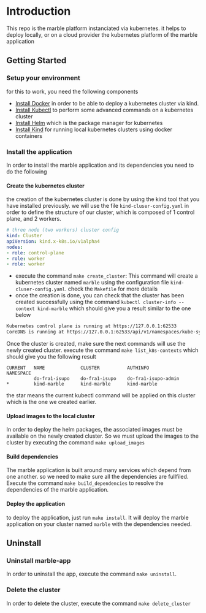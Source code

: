# Introduction

This repo is the marble platform instanciated via kubernetes. it helps to deploy locally, or on a cloud provider the kubernetes platform of the marble application

## Getting Started

### Setup your environment

for this to work, you need the following components

- [Install Docker](https://docs.docker.com/engine/install/)  in order to be able to deploy a kubernetes cluster via kind.
- [Install Kubectl](https://kubernetes.io/docs/tasks/tools/) to perform some advanced commands on a kubernetes cluster
- [Install Helm](https://helm.sh/docs/intro/install/) which is the package manager for kubernetes
- [Install Kind](https://kind.sigs.k8s.io/docs/user/quick-start/#installation) for running local kubernetes clusters using docker containers


### Install the application

In order to install the marble application and its dependencies you need to do the following

#### Create the kubernetes cluster

the creation of the kubernetes cluster is done by using the kind tool that you have installed previously. we will use the file `kind-cluser-config.yaml` in order to define the structure of our cluster, which is composed of 1 control plane, and 2 workers.
````yaml
# three node (two workers) cluster config
kind: Cluster
apiVersion: kind.x-k8s.io/v1alpha4
nodes:
- role: control-plane
- role: worker
- role: worker
````
- execute the command `make create_cluster`:
This command will  create a kubernetes cluster named `marble` using the configuration file `kind-cluser-config.yaml`. check the `Makefile` for more details
- once the creation is done, you can check that the cluster has been created successfully using the command `kubectl cluster-info --context kind-marble`
which should give you a result similar to the one below

````sh
Kubernetes control plane is running at https://127.0.0.1:62533
CoreDNS is running at https://127.0.0.1:62533/api/v1/namespaces/kube-system/services/kube-dns:dns/proxy
````
Once the cluster is created, make sure the next commands will use the newly created cluster. execute the command `make list_k8s-contexts` which should give you the following result
````
CURRENT   NAME             CLUSTER          AUTHINFO               NAMESPACE
          do-fra1-isupo    do-fra1-isupo    do-fra1-isupo-admin
*         kind-marble      kind-marble      kind-marble
````
the star means the current kubectl command will be applied on this cluster which is the one we created earlier.

#### Upload images to the local cluster

In order to deploy the helm packages, the associated images must be available on the newly created cluster. So we must upload the images to the cluster by executing the command `make upload_images`

#### Build dependencies

The marble application is built around many services which depend from one another. so we need to make sure all the dependencies are fullfiled. Execute the command `make build_dependencies` to resolve the dependencies of the marble application.

#### Deploy the application

to deploy the application, just run `make install`. It will deploy the marble application on your cluster named `marble` with the dependencies needed. 

## Uninstall

### Uninstall marble-app
In order to uninstall the app, execute the command `make uninstall`.

### Delete the cluster
In order to delete the cluster, execute the command `make delete_cluster`
